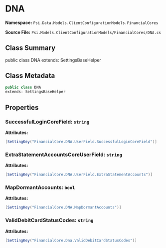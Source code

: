 # DNA

**Namespace:** `Psi.Data.Models.ClientConfigurationModels.FinancialCores`

**Source File:** `Psi.Models.ClientConfigurationModels/FinancialCores/DNA.cs`

## Class Summary

public class DNA
extends: SettingsBaseHelper

## Class Metadata

```typescript
public class DNA
extends: SettingsBaseHelper
```

## Properties

### SuccessfulLoginCoreField: `string`

**Attributes:**
```csharp
[SettingKey("FinancialCore.DNA.UserField.SuccessfulLoginCoreField")]
```

### ExtraStatementAccountsCoreUserField: `string`



**Attributes:**
```csharp
[SettingKey("FinancialCore.DNA.UserField.ExtraStatementAccounts")]
```

### MapDormantAccounts: `bool`



**Attributes:**
```csharp
[SettingKey("FinancialCore.DNA.MapDormantAccounts")]
```

### ValidDebitCardStatusCodes: `string`



**Attributes:**
```csharp
[SettingKey("FinancialCore.Dna.ValidDebitCardStatusCodes")]
```
